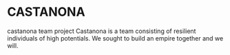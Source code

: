 # CASTANONA
castanona team project
Castanona is a team consisting of resilient 
individuals of high potentials. We sought 
to build an empire together and we will. 
